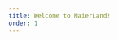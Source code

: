 ```yaml
---
title: Welcome to MaierLand!
order: 1
---
```


<video-player source="https://www.youtube.com/watch?v=dQw4w9WgXcQ"></video-player>